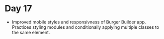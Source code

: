 # Day 17

- Improved mobile styles and responsivness of Burger Builder app. Practices styling modules and conditionally applying multiple classes to the same element.